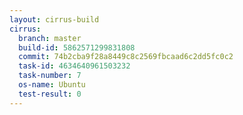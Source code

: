 ```yaml
---
layout: cirrus-build
cirrus:
  branch: master
  build-id: 5862571299831808
  commit: 74b2cba9f28a8449c8c2569fbcaad6c2dd5fc0c2
  task-id: 4634640961503232
  task-number: 7
  os-name: Ubuntu
  test-result: 0
---
```

